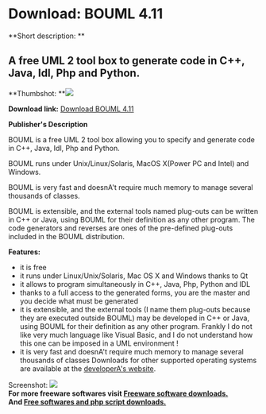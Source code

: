 # Download: BOUML 4.11

**Short description: **

## A free UML 2 tool box to generate code in C++, Java, Idl, Php and Python.

  
**Thumbshot: **![](http://www.freewarefiles.com/screenshot/bouml_md.jpg)   
  
**Download link:** [Download BOUML 4.11](http://freesoftwares.boysofts.com/BOUML_program_47875.html)  
  

**Publisher's Description**  
  

BOUML is a free UML 2 tool box allowing you to specify and generate code in
C++, Java, Idl, Php and Python.

BOUML runs under Unix/Linux/Solaris, MacOS X(Power PC and Intel) and Windows.

BOUML is very fast and doesnA't require much memory to manage several
thousands of classes.

BOUML is extensible, and the external tools named plug-outs can be written in
C++ or Java, using BOUML for their definition as any other program. The code
generators and reverses are ones of the pre-defined plug-outs included in the
BOUML distribution.

**Features:**

  * it is free 
  * it runs under Linux/Unix/Solaris, Mac OS X and Windows thanks to Qt 
  * it allows to program simultaneously in C++, Java, Php, Python and IDL 
  * thanks to a full access to the generated forms, you are the master and you decide what must be generated 
  * it is extensible, and the external tools (I name them plug-outs because they are executed outside BOUML) may be developed in C++ or Java, using BOUML for their definition as any other program. Frankly I do not like very much language like Visual Basic, and I do not understand how this one can be imposed in a UML environment ! 
  * it is very fast and doesnA't require much memory to manage several thousands of classes 
Downloads for other supported operating systems are available at the
[developerA's website](http://bouml.sourceforge.net/).

  
  
Screenshot: ![](http://www.freewarefiles.com/screenshot/bouml.jpg)  
**For more freeware softwares visit [Freeware software downloads.](http://freesoftwares.boysofts.com/)**   
**And [Free softwares and php script downloads.](http://www.boysofts.com/)**

